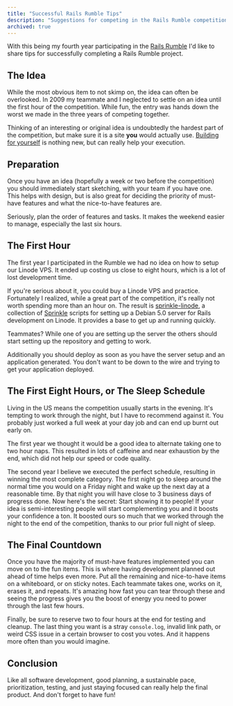 ```yaml
---
title: "Successful Rails Rumble Tips"
description: "Suggestions for competing in the Rails Rumble competition based on experience from a horrible first year and a category winner year."
archived: true
---
```


With this being my fourth year participating in the [Rails Rumble][1] I'd like
to share tips for successfully completing a Rails Rumble project.

## The Idea

While the most obvious item to not skimp on, the idea can often be overlooked.
In 2009 my teammate and I neglected to settle on an idea until the first hour
of the competition. While fun, the entry was hands down the worst we made in
the three years of competing together.

Thinking of an interesting or original idea is undoubtedly the hardest part
of the competition, but make sure it is a site **you** would actually use.
[Building for yourself][2] is nothing new, but can really help your execution.

## Preparation

Once you have an idea (hopefully a week or two before the competition) you
should immediately start sketching, with your team if you have one. This helps
with design, but is also great for deciding the priority of must-have features
and what the nice-to-have features&#160;are.

Seriously, plan the order of features and tasks. It makes the weekend easier
to manage, especially the last six hours.

## The First Hour

The first year I participated in the Rumble we had no idea on how to setup
our Linode VPS. It ended up costing us close to eight hours, which is a lot of
lost development time.

If you're serious about it, you could buy a Linode VPS and practice.
Fortunately I realized, while a great part of the competition, it's really
not worth spending more than an hour on. The result is [sprinkle-linode][3],
a collection of [Sprinkle][4] scripts for setting up a Debian 5.0 server for
Rails development on Linode. It provides a base to get up and running quickly.

Teammates? While one of you are setting up the server the others should start
setting up the repository and getting to work.

Additionally you should deploy as soon as you have the server setup and an
application generated. You don't want to be down to the wire and trying to get
your application deployed.

## The First Eight Hours, or The Sleep Schedule

Living in the US means the competition usually starts in the evening. It's
tempting to work through the night, but I have to recommend against it. You
probably just worked a full week at your day job and can end up burnt out early
on.

The first year we thought it would be a good idea to alternate taking one to
two hour naps. This resulted in lots of caffeine and near exhaustion by the
end, which did not help our speed or code quality.

The second year I believe we executed the perfect schedule, resulting in
winning the most complete category. The first night go to sleep around the
normal time you would on a Friday night and wake up the next day at a reasonable
time. By that night you will have close to 3 business days of progress done. Now
here's the secret: Start showing it to people! If your idea is semi-interesting
people will start complementing you and it boosts your confidence a ton. It
boosted ours so much that we worked through the night to the end of the
competition, thanks to our prior full night of sleep.

## The Final Countdown

Once you have the majority of must-have features implemented you can move on to
the fun items. This is where having development planned out ahead of time helps
even more. Put all the remaining and nice-to-have items on a whiteboard, or on
sticky notes. Each teammate takes one, works on it, erases it, and repeats. It's
amazing how fast you can tear through these and seeing the progress gives you the
boost of energy you need to power through the last few hours.

Finally, be sure to reserve two to four hours at the end for testing and cleanup.
The last thing you want is a stray `console.log`, invalid link path, or weird CSS
issue in a certain browser to cost you votes. And it happens more often than you
would imagine.

## Conclusion

Like all software development, good planning, a sustainable pace, prioritization,
testing, and just staying focused can really help the final product. And don't
forget to have fun!

[1]:http://railsrumble.com
[2]:http://gettingreal.37signals.com/ch02_Whats_Your_Problem.php
[3]:http://github.com/tristandunn/sprinkle-linode
[4]:http://github.com/crafterm/sprinkle
